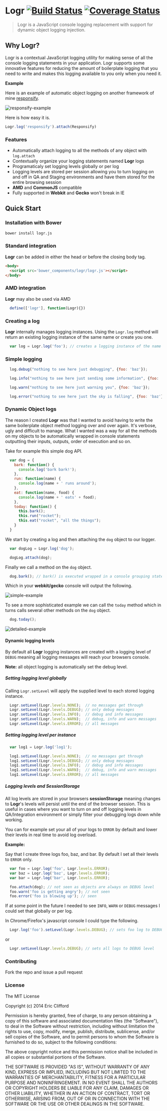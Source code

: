 # Logr [![Build Status](https://travis-ci.org/eclifford/logr.svg?branch=master)](https://travis-ci.org/eclifford/logr) [![Coverage Status](https://img.shields.io/coveralls/eclifford/logr.svg)](https://coveralls.io/r/eclifford/logr?branch=master)

> Logr is a JavaScript console logging replacement with support for dynamic object logging injection.

## Why Logr?

Logr is a contextual JavaScript logging utility for making sense of all the console logging statements
in your application. Logr supports some innovative features for reducing the amount of boilerplate logging
that you need to write and makes this logging available to you only when you need it.

**Example**

Here is an example of automatic object logging on another framework of mine [responsify](https://github.com/eclifford/responsify).

![responsify-example](http://f.cl.ly/items/200U1Z0v092j371g3k0o/Image%202014-09-23%20at%2012.51.22.png)

Here is how easy it is.

```js
Logr.log('responsify').attach(Responsify)
```

### Features

- Automatically attach logging to all the methods of any object with `log.attach`
- Contextually organize your logging statements named **Logr** logs
- Programaticaly set logging levels globally or per log
- Logging levels are stored per session allowing you to turn logging on and off in QA and Staging environments and have them stored for the
entire browsing session
- **AMD** and **CommonJS** compatible
- Fully supported in **Webkit** and **Gecko** won't break in IE

## Quick Start

### Installation with Bower

```bash
bower install logr.js
```

### Standard integration

**Logr** can be added in either the head or before the closing body tag.

```html
<body>
  <script src='bower_components/logr/logr.js'></script>
</body>
```

### AMD integration

**Logr** may also be used via AMD

```js
  define(['logr'], function(Logr){})
```

### Creating a log

**Logr** internally manages logging instances. Using the `Logr.log` method will
return an existing logging instance of the same name or create you one.

```js
  var log = Logr.log('foo'); // creates a logging instance of the name foo
```

### Simple logging

```js
  log.debug("nothing to see here just debugging", {foo: 'baz'});
```

```js
  log.info("nothing to see here just sending some information", {foo: 'baz'});
```

```js
  log.warn("nothing to see here just warning you", {foo: 'baz'});
```

```js
  log.error("nothing to see here just the sky is falling", {foo: 'baz'});
```

### Dynamic Object logs

The reason I created **Logr** was that I wanted to avoid having to write the same boilerplate
object method logging over and over again. It's verbose, ugly and difficult to manage. What I
wanted was a way for all the methods on my objects to be automatically wrapped in console statements
outputting their inputs, outputs, order of execution and so on.

Take for example this simple dog API.

```js
  var dog = {
    bark: function() {
      console.log('bark bark!');
    },
    run: function(name) {
      console.log(name + ' runs around');
    },
    eat: function(name, food) {
      console.log(name + ' eats' + food);
    },
    today: function() {
      this.bark();
      this.run("rocket");
      this.eat("rocket", "all the things");
    }  
  }
```
We start by creating a log and then attaching the `dog` object to our logger.

```js
  var dogLog = Logr.log('dog');

  dogLog.attach(dog);
```

Finally we call a method on the `dog` object.

```js
  dog.bark(); // bark() is executed wrapped in a console grouping statement
```

Which in your **webkit/gecko** console will output the following.

![simple-example](http://f.cl.ly/items/1o3f1p2v310E2U0O283z/Image%202014-09-22%20at%2019.52.10.png)


To see a more sophisticated example we can call the `today` method which in turns
calls several other methods on the `dog` object.

```js
  dog.today();
```

![detailed-example](http://f.cl.ly/items/3F0n3E3E3o0K111h2J3A/Image%202014-09-22%20at%2019.52.47.png)

#### Dynamic logging levels

By default all **Logr** logging instances are created with a logging level of `DEBUG` meaning all
logging messages will reach your browsers console.

**Note:** all object logging is automatically set the debug level.

##### Setting logging level globally

Calling `Logr.setLevel` will apply the supplied level to each stored logging instance.

```js
  Logr.setLevel(Logr.levels.NONE);  // no messages get through
  Logr.setLevel(Logr.levels.DEBUG); // only debug messages
  Logr.setLevel(Logr.levels.INFO);  // debug and info messages
  Logr.setLevel(Logr.levels.WARN);  // debug, info and warn messages
  Logr.setLevel(Logr.levels.ERROR); // all messages
```

##### Setting logging level per instance

```js
  var log1 = Logr.log('log1');

  log1.setLevel(Logr.levels.NONE);  // no messages get through
  log1.setLevel(Logr.levels.DEBUG); // only debug messages
  log1.setLevel(Logr.levels.INFO);  // debug and info messages
  log1.setLevel(Logr.levels.WARN);  // debug, info and warn messages
  log1.setLevel(Logr.levels.ERROR); // all messages
```

##### Logging levels and SessionStorage

All log levels are stored in your browsers **sessionStorage** meaning changes to
**Logr**'s levels will persist until the end of the browser session. This is useful in cases
where you want to turn on and off logging levels in QA/Integration environment or simply filter
your debugging logs down while working.

You can for example set your all of your logs to `ERROR` by default and lower their levels
in real time to avoid log overload.

**Example:**

Say that I create three logs foo, baz, and bar. By default I set all their
levels to `ERROR` only.

```js
  var foo = Logr.log('foo', Logr.levels.ERROR);
  var baz = Logr.log('baz', Logr.levels.ERROR);
  var bar = Logr.log('bar', Logr.levels.ERROR);

  foo.attach(dog); // not seen as objects are always on DEBUG level
  foo.warn('foo is getting angry'); // not seen
  foo.error('foo is blowing up'); // seen
```

If at some point in the future I needed to see `INFO`, `WARN` or `DEBUG` messages
I could set that globally or per log.

In Chrome/Firefox's javascript console I could type the following.

```js
  Logr.log('foo').setLevel(Logr.levels.DEBUG); // sets foo log to DEBUG level
```
or

```js
  Logr.setLevel(Logr.levels.DEBUG); // sets all logs to DEBUG level
```

### Contributing

Fork the repo and issue a pull request

### License

The MIT License

Copyright (c) 2014 Eric Clifford

Permission is hereby granted, free of charge, to any person obtaining a copy
of this software and associated documentation files (the "Software"), to deal
in the Software without restriction, including without limitation the rights
to use, copy, modify, merge, publish, distribute, sublicense, and/or sell
copies of the Software, and to permit persons to whom the Software is
furnished to do so, subject to the following conditions:

The above copyright notice and this permission notice shall be included in
all copies or substantial portions of the Software.

THE SOFTWARE IS PROVIDED "AS IS", WITHOUT WARRANTY OF ANY KIND, EXPRESS OR
IMPLIED, INCLUDING BUT NOT LIMITED TO THE WARRANTIES OF MERCHANTABILITY,
FITNESS FOR A PARTICULAR PURPOSE AND NONINFRINGEMENT. IN NO EVENT SHALL THE
AUTHORS OR COPYRIGHT HOLDERS BE LIABLE FOR ANY CLAIM, DAMAGES OR OTHER
LIABILITY, WHETHER IN AN ACTION OF CONTRACT, TORT OR OTHERWISE, ARISING FROM,
OUT OF OR IN CONNECTION WITH THE SOFTWARE OR THE USE OR OTHER DEALINGS IN
THE SOFTWARE.
